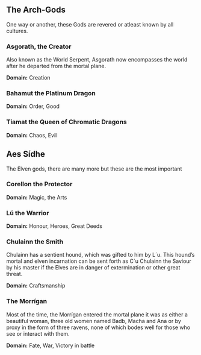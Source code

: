 ## The Arch-Gods
One way or another, these Gods are revered or atleast known by all cultures.

### Asgorath, the Creator
Also known as the World Serpent, Asgorath now encompasses the world after he departed from the mortal plane.

__Domain:__ Creation

### Bahamut the Platinum Dragon
__Domain:__ Order, Good

### Tiamat the Queen of Chromatic Dragons
__Domain:__ Chaos, Evil

## Aes Sídhe
The Elven gods, there are many more but these are the most important

### Corellon the Protector
__Domain:__ Magic, the Arts

### Lú the Warrior
__Domain:__ Honour, Heroes, Great Deeds

### Chulainn the Smith
Chulainn has a sentient hound, which was gifted to him by L´u. This hound’s
mortal and elven incarnation can be sent forth as C´u Chulainn the Saviour by
his master if the Elves are in danger of extermination or other great threat.

__Domain:__ Craftsmanship

### The Morrígan
Most of the time, the Morrígan entered the mortal plane it was as either a
beautiful woman, three old women named Badb, Macha and Ana or by proxy
in the form of three ravens, none of which bodes well for those who see or
interact with them.

__Domain:__ Fate, War, Victory in battle